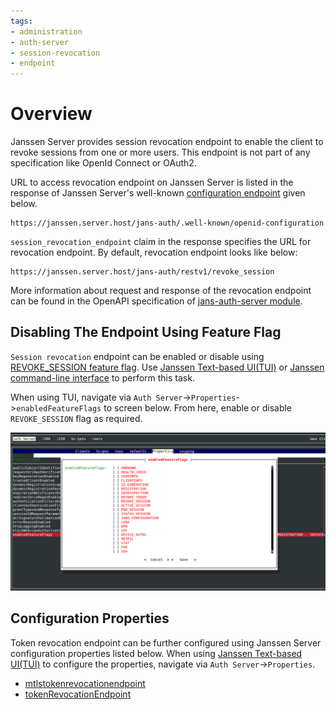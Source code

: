 ```yaml
---
tags:
- administration
- auth-server
- session-revocation
- endpoint
---
```


# Overview

Janssen Server provides session revocation endpoint to enable the client to revoke sessions from one or more users.
This endpoint is not part of any specification like OpenId Connect or OAuth2.

URL to access revocation endpoint on Janssen Server is listed in the response of Janssen Server's well-known
[configuration endpoint](./configuration.md) given below.

```text
https://janssen.server.host/jans-auth/.well-known/openid-configuration
```

`session_revocation_endpoint` claim in the response specifies the URL for revocation endpoint. By default, revocation endpoint
looks like below:

```
https://janssen.server.host/jans-auth/restv1/revoke_session
```

More information about request and response of the revocation endpoint can be found in
the OpenAPI specification of [jans-auth-server module](https://gluu.org/swagger-ui/?url=https://raw.githubusercontent.com/JanssenProject/jans/replace-janssen-version/jans-auth-server/docs/swagger.yaml#/Session_Management/revoke-session).

## Disabling The Endpoint Using Feature Flag

`Session revocation` endpoint can be enabled or disable using [REVOKE_SESSION feature flag](../../reference/json/feature-flags/janssenauthserver-feature-flags.md#revokesession).
Use [Janssen Text-based UI(TUI)](../../config-guide/tui.md) or [Janssen command-line interface](../../config-guide/jans-cli/README.md) to perform this task.

When using TUI, navigate via `Auth Server`->`Properties`->`enabledFeatureFlags` to screen below. From here, enable or
disable `REVOKE_SESSION` flag as required.

![](../../../assets/image-tui-enable-components.png)

## Configuration Properties

Token revocation endpoint can be further configured using Janssen Server configuration properties listed below. When using
[Janssen Text-based UI(TUI)](../../config-guide/tui.md) to configure the properties,
navigate via `Auth Server`->`Properties`.

- [mtlstokenrevocationendpoint](../../reference/json/properties/janssenauthserver-properties.md#mtlstokenrevocationendpoint)
- [tokenRevocationEndpoint](../../reference/json/properties/janssenauthserver-properties.md#tokenrevocationendpoint)


